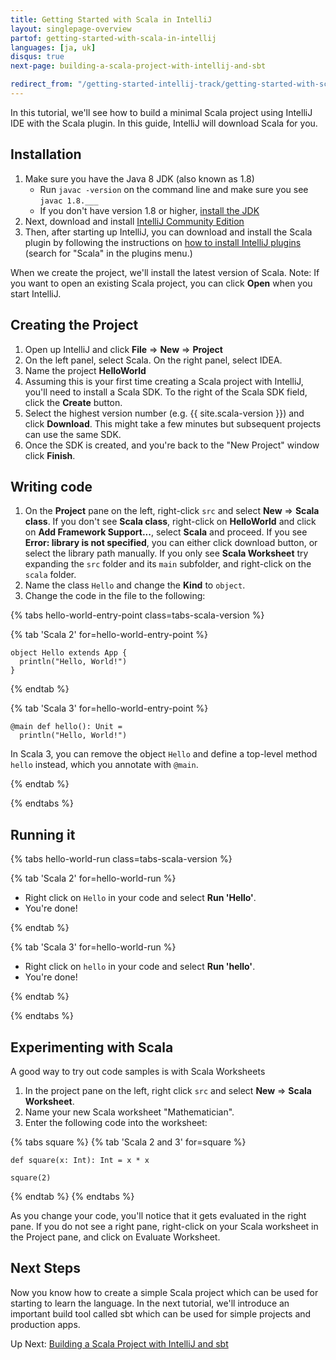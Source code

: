 ```yaml
---
title: Getting Started with Scala in IntelliJ
layout: singlepage-overview
partof: getting-started-with-scala-in-intellij
languages: [ja, uk]
disqus: true
next-page: building-a-scala-project-with-intellij-and-sbt

redirect_from: "/getting-started-intellij-track/getting-started-with-scala-in-intellij.html"
---
```


In this tutorial, we'll see how to build a minimal Scala project using IntelliJ
IDE with the Scala plugin. In this guide, IntelliJ will download Scala for you.

## Installation
1. Make sure you have the Java 8 JDK (also known as 1.8)
    * Run `javac -version` on the command line and make sure you see
    `javac 1.8.___`
    * If you don't have version 1.8 or higher, [install the JDK](https://www.oracle.com/technetwork/java/javase/downloads/jdk8-downloads-2133151.html)
1. Next, download and install [IntelliJ Community Edition](https://www.jetbrains.com/idea/download/)
1. Then, after starting up IntelliJ, you can download and install the Scala plugin by following the instructions on
[how to install IntelliJ plugins](https://www.jetbrains.com/help/idea/installing-updating-and-uninstalling-repository-plugins.html) (search for "Scala" in the plugins menu.)

When we create the project, we'll install the latest version of Scala.
Note: If you want to open an existing Scala project, you can click **Open**
when you start IntelliJ.

## Creating the Project
1. Open up IntelliJ and click **File** => **New** => **Project**
1. On the left panel, select Scala. On the right panel, select IDEA.
1. Name the project **HelloWorld**
1. Assuming this is your first time creating a Scala project with IntelliJ,
you'll need to install a Scala SDK. To the right of the Scala SDK field,
click the **Create** button.
1. Select the highest version number (e.g. {{ site.scala-version }}) and click **Download**. This might
take a few minutes but subsequent projects can use the same SDK.
1. Once the SDK is created, and you're back to the "New Project" window click **Finish**.


## Writing code

1. On the **Project** pane on the left, right-click `src` and select
**New** => **Scala class**. If you don't see **Scala class**, right-click on **HelloWorld** and click on **Add Framework Support...**, select **Scala** and proceed. If you see **Error: library is not specified**, you can either click download button, or select the library path manually. If you only see **Scala Worksheet** try expanding the `src` folder and its `main` subfolder, and right-click on the `scala` folder.
1. Name the class `Hello` and change the **Kind** to `object`.
1. Change the code in the file to the following:

{% tabs hello-world-entry-point class=tabs-scala-version %}

{% tab 'Scala 2' for=hello-world-entry-point %}

```
object Hello extends App {
  println("Hello, World!")
}
```

{% endtab %}

{% tab 'Scala 3' for=hello-world-entry-point %}

```
@main def hello(): Unit =
  println("Hello, World!")
```

In Scala 3, you can remove the object `Hello` and define a top-level method
`hello` instead, which you annotate with `@main`.

{% endtab %}

{% endtabs %}

## Running it

{% tabs hello-world-run class=tabs-scala-version %}

{% tab  'Scala 2' for=hello-world-run %}

* Right click on `Hello` in your code and select **Run 'Hello'**.
* You're done!

{% endtab %}

{% tab 'Scala 3' for=hello-world-run %}

* Right click on `hello` in your code and select **Run 'hello'**.
* You're done!

{% endtab %}

{% endtabs %}

## Experimenting with Scala
A good way to try out code samples is with Scala Worksheets

1. In the project pane on the left, right click
`src` and select **New** => **Scala Worksheet**.
2. Name your new Scala worksheet "Mathematician".
3. Enter the following code into the worksheet:

{% tabs square %}
{% tab 'Scala 2 and 3' for=square %}
```
def square(x: Int): Int = x * x

square(2)
```
{% endtab %}
{% endtabs %}

As you change your code, you'll notice that it gets evaluated
in the right pane. If you do not see a right pane, right-click on your Scala worksheet in the Project pane, and click on Evaluate Worksheet.

## Next Steps

Now you know how to create a simple Scala project which can be used
for starting to learn the language. In the next tutorial, we'll introduce
an important build tool called sbt which can be used for simple projects
and production apps.

Up Next: [Building a Scala Project with IntelliJ and sbt](building-a-scala-project-with-intellij-and-sbt.html)
